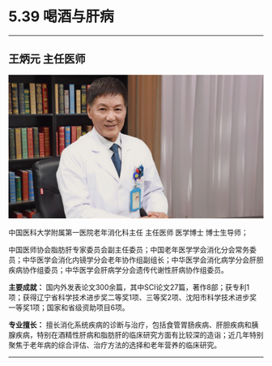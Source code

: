 # 5.39 喝酒与肝病

---

## 王炳元 主任医师

![1679230285523](image/c05_039/1679230285523.png)

中国医科大学附属第一医院老年消化科主任 主任医师 医学博士 博士生导师；

中国医师协会脂肪肝专家委员会副主任委员；中国老年医学学会消化分会常务委员；中华医学会消化内镜学分会老年协作组副组长；中华医学会消化病学分会肝胆疾病协作组委员；中华医学会肝病学分会遗传代谢性肝病协作组委员。

**主要成就：** 国内外发表论文300余篇，其中SCI论文27篇，著作8部；获专利1项；获得辽宁省科学技术进步奖二等奖1项、三等奖2项、沈阳市科学技术进步奖一等奖1项；国家和省级资助项目6项。

**专业擅长：** 擅长消化系统疾病的诊断与治疗，包括食管胃肠疾病、肝胆疾病和胰腺疾病，特别在酒精性肝病和脂肪肝的临床研究方面有比较深的造诣；近几年特别聚焦于老年病的综合评估、治疗方法的选择和老年营养的临床研究。

---
